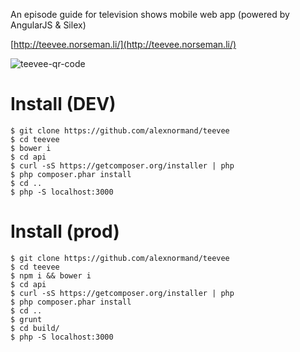 An episode guide for television shows mobile web app (powered by AngularJS & Silex)

[http://teevee.norseman.li/](http://teevee.norseman.li/)

![teevee-qr-code](https://chart.googleapis.com/chart?chs=300x300&cht=qr&chl=http://teevee.norseman.li)



# Install (DEV)
    $ git clone https://github.com/alexnormand/teevee
    $ cd teevee
    $ bower i
    $ cd api
    $ curl -sS https://getcomposer.org/installer | php
    $ php composer.phar install
    $ cd ..
    $ php -S localhost:3000




# Install (prod)
    $ git clone https://github.com/alexnormand/teevee
    $ cd teevee
    $ npm i && bower i
    $ cd api
    $ curl -sS https://getcomposer.org/installer | php
    $ php composer.phar install
    $ cd ..
    $ grunt
    $ cd build/
    $ php -S localhost:3000
